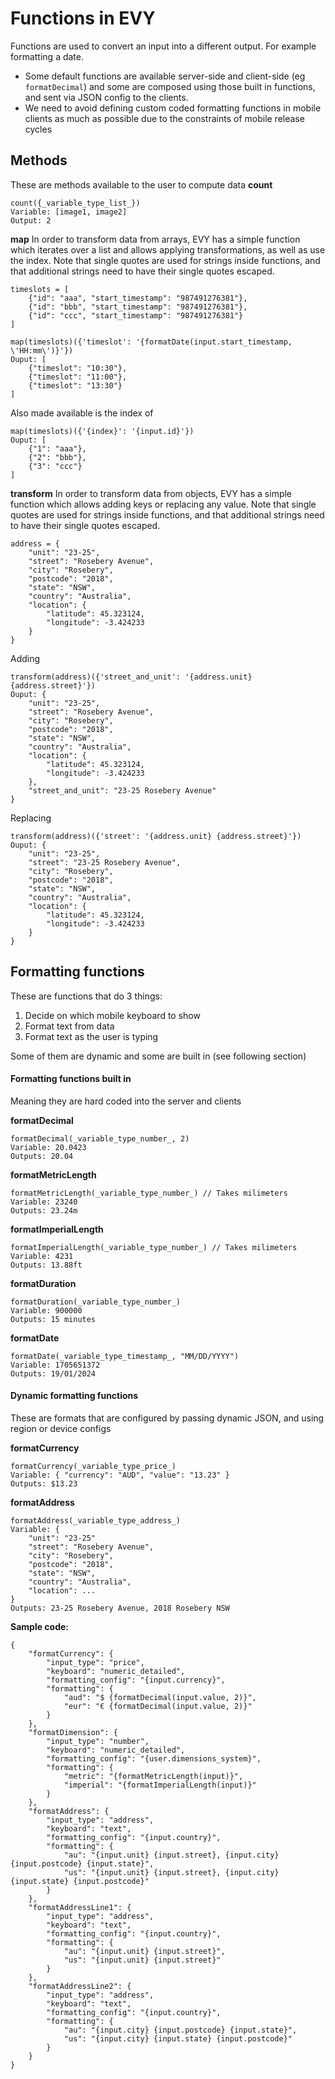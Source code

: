 # Functions in EVY

Functions are used to convert an input into a different output. For example formatting a date.  
* Some default functions are available server-side and client-side (eg `formatDecimal`) and some are composed using those built in functions, and sent via JSON config to the clients.  
* We need to avoid defining custom coded formatting functions in mobile clients as much as possible due to the constraints of mobile release cycles

## Methods
These are methods available to the user to compute data
**count**
```
count({_variable_type_list_})
Variable: [image1, image2]
Output: 2
```
**map**
In order to transform data from arrays, EVY has a simple function which iterates over a list and allows applying transformations, as well as use the index. Note that single quotes are used for strings inside functions, and that additional strings need to have their single quotes escaped.
```
timeslots = [
    {"id": "aaa", "start_timestamp": "987491276381"},
    {"id": "bbb", "start_timestamp": "987491276381"},
    {"id": "ccc", "start_timestamp": "987491276381"}
]
```
```
map(timeslots)({'timeslot': '{formatDate(input.start_timestamp, \'HH:mm\')}'})
Ouput: [
    {"timeslot": "10:30"},
    {"timeslot": "11:00"},
    {"timeslot": "13:30"}
]
```
Also made available is the index of
```
map(timeslots)({'{index}': '{input.id}'})
Ouput: [
    {"1": "aaa"},
    {"2": "bbb"},
    {"3": "ccc"}
]
```

**transform**
In order to transform data from objects, EVY has a simple function which allows adding keys or replacing any value. Note that single quotes are used for strings inside functions, and that additional strings need to have their single quotes escaped.
```
address = {
    "unit": "23-25",
    "street": "Rosebery Avenue",
    "city": "Rosebery",
    "postcode": "2018",
    "state": "NSW",
    "country": "Australia",
    "location": {
        "latitude": 45.323124,
        "longitude": -3.424233
    }
}
```
Adding
```
transform(address)({'street_and_unit': '{address.unit} {address.street}'})
Ouput: {
    "unit": "23-25",
    "street": "Rosebery Avenue",
    "city": "Rosebery",
    "postcode": "2018",
    "state": "NSW",
    "country": "Australia",
    "location": {
        "latitude": 45.323124,
        "longitude": -3.424233
    },
    "street_and_unit": "23-25 Rosebery Avenue"
}
```
Replacing
```
transform(address)({'street': '{address.unit} {address.street}'})
Ouput: {
    "unit": "23-25",
    "street": "23-25 Rosebery Avenue",
    "city": "Rosebery",
    "postcode": "2018",
    "state": "NSW",
    "country": "Australia",
    "location": {
        "latitude": 45.323124,
        "longitude": -3.424233
    }
}
```

## Formatting functions
These are functions that do 3 things:
1. Decide on which mobile keyboard to show
2. Format text from data
3. Format text as the user is typing  

Some of them are dynamic and some are built in (see following section)

#### Formatting functions built in
Meaning they are hard coded into the server and clients  

**formatDecimal**
```
formatDecimal(_variable_type_number_, 2)
Variable: 20.0423
Outputs: 20.04
```
**formatMetricLength**
```
formatMetricLength(_variable_type_number_) // Takes milimeters
Variable: 23240
Outputs: 23.24m
```
**formatImperialLength**
```
formatImperialLength(_variable_type_number_) // Takes milimeters
Variable: 4231
Outputs: 13.88ft
```
**formatDuration**
```
formatDuration(_variable_type_number_)
Variable: 900000
Outputs: 15 minutes
```
**formatDate**
```
formatDate(_variable_type_timestamp_, "MM/DD/YYYY")
Variable: 1705651372
Outputs: 19/01/2024
```

#### Dynamic formatting functions
These are formats that are configured by passing dynamic JSON, and using region or device configs  

**formatCurrency**
```
formatCurrency(_variable_type_price_)
Variable: { "currency": "AUD", "value": "13.23" }
Outputs: $13.23
```
**formatAddress**
```
formatAddress(_variable_type_address_)
Variable: {
    "unit": "23-25"
    "street": "Rosebery Avenue",
    "city": "Rosebery",
    "postcode": "2018",
    "state": "NSW",
    "country": "Australia",
    "location": ...
}
Outputs: 23-25 Rosebery Avenue, 2018 Rosebery NSW
```

**Sample code:**
```
{
    "formatCurrency": {
        "input_type": "price",
        "keyboard": "numeric_detailed",
        "formatting_config": "{input.currency}",
        "formatting": {
            "aud": "$ {formatDecimal(input.value, 2)}",
            "eur": "€ {formatDecimal(input.value, 2)}"
        }
    },
    "formatDimension": {
        "input_type": "number",
        "keyboard": "numeric_detailed",
        "formatting_config": "{user.dimensions_system}",
        "formatting": {
            "metric": "{formatMetricLength(input)}",
            "imperial": "{formatImperialLength(input)}"
        }
    },
    "formatAddress": {
        "input_type": "address",
        "keyboard": "text",
        "formatting_config": "{input.country}",
        "formatting": {
            "au": "{input.unit} {input.street}, {input.city} {input.postcode} {input.state}",
            "us": "{input.unit} {input.street}, {input.city} {input.state} {input.postcode}"
        }
    },
    "formatAddressLine1": {
        "input_type": "address",
        "keyboard": "text",
        "formatting_config": "{input.country}",
        "formatting": {
            "au": "{input.unit} {input.street}",
            "us": "{input.unit} {input.street}"
        }
    },
    "formatAddressLine2": {
        "input_type": "address",
        "keyboard": "text",
        "formatting_config": "{input.country}",
        "formatting": {
            "au": "{input.city} {input.postcode} {input.state}",
            "us": "{input.city} {input.state} {input.postcode}"
        }
    }
}